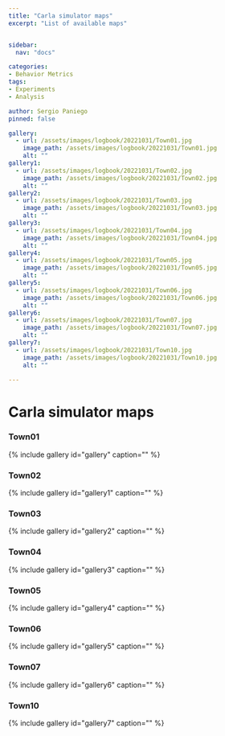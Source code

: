 ```yaml
---
title: "Carla simulator maps"
excerpt: "List of available maps"


sidebar:
  nav: "docs"

categories:
- Behavior Metrics
tags:
- Experiments
- Analysis

author: Sergio Paniego
pinned: false

gallery:
  - url: /assets/images/logbook/20221031/Town01.jpg
    image_path: /assets/images/logbook/20221031/Town01.jpg
    alt: ""
gallery1:
  - url: /assets/images/logbook/20221031/Town02.jpg
    image_path: /assets/images/logbook/20221031/Town02.jpg
    alt: ""
gallery2:
  - url: /assets/images/logbook/20221031/Town03.jpg
    image_path: /assets/images/logbook/20221031/Town03.jpg
    alt: ""
gallery3:
  - url: /assets/images/logbook/20221031/Town04.jpg
    image_path: /assets/images/logbook/20221031/Town04.jpg
    alt: ""
gallery4:
  - url: /assets/images/logbook/20221031/Town05.jpg
    image_path: /assets/images/logbook/20221031/Town05.jpg
    alt: ""
gallery5:
  - url: /assets/images/logbook/20221031/Town06.jpg
    image_path: /assets/images/logbook/20221031/Town06.jpg
    alt: ""
gallery6:
  - url: /assets/images/logbook/20221031/Town07.jpg
    image_path: /assets/images/logbook/20221031/Town07.jpg
    alt: ""
gallery7:
  - url: /assets/images/logbook/20221031/Town10.jpg
    image_path: /assets/images/logbook/20221031/Town10.jpg
    alt: ""

---
```

  
# Carla simulator maps
### Town01
{% include gallery id="gallery" caption="" %}
### Town02
{% include gallery id="gallery1" caption="" %}
### Town03
{% include gallery id="gallery2" caption="" %}
### Town04
{% include gallery id="gallery3" caption="" %}
### Town05
{% include gallery id="gallery4" caption="" %}
### Town06
{% include gallery id="gallery5" caption="" %}
### Town07
{% include gallery id="gallery6" caption="" %}
### Town10
{% include gallery id="gallery7" caption="" %}